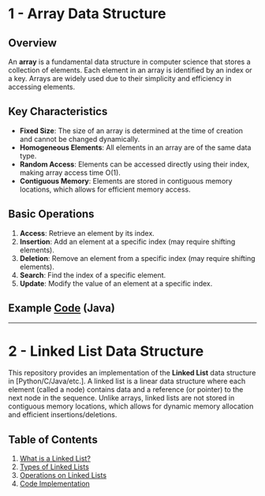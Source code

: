 # 1 - Array Data Structure

## Overview
An **array** is a fundamental data structure in computer science that stores a collection of elements. Each element in an array is identified by an index or a key. Arrays are widely used due to their simplicity and efficiency in accessing elements.

## Key Characteristics
- **Fixed Size**: The size of an array is determined at the time of creation and cannot be changed dynamically.
- **Homogeneous Elements**: All elements in an array are of the same data type.
- **Random Access**: Elements can be accessed directly using their index, making array access time O(1).
- **Contiguous Memory**: Elements are stored in contiguous memory locations, which allows for efficient memory access.

## Basic Operations
1. **Access**: Retrieve an element by its index.
2. **Insertion**: Add an element at a specific index (may require shifting elements).
3. **Deletion**: Remove an element from a specific index (may require shifting elements).
4. **Search**: Find the index of a specific element.
5. **Update**: Modify the value of an element at a specific index.

## Example [Code](https://github.com/ADIMYY/Data-Structures/blob/main/Array/Array.java) (Java)
----
# 2 - Linked List Data Structure

This repository provides an implementation of the **Linked List** data structure in [Python/C/Java/etc.]. A linked list is a linear data structure where each element (called a node) contains data and a reference (or pointer) to the next node in the sequence. Unlike arrays, linked lists are not stored in contiguous memory locations, which allows for dynamic memory allocation and efficient insertions/deletions.

## Table of Contents
1. [What is a Linked List?](#what-is-a-linked-list)
2. [Types of Linked Lists](#types-of-linked-lists)
3. [Operations on Linked Lists](#operations-on-linked-lists)
4. [Code Implementation](#code-implementation)
